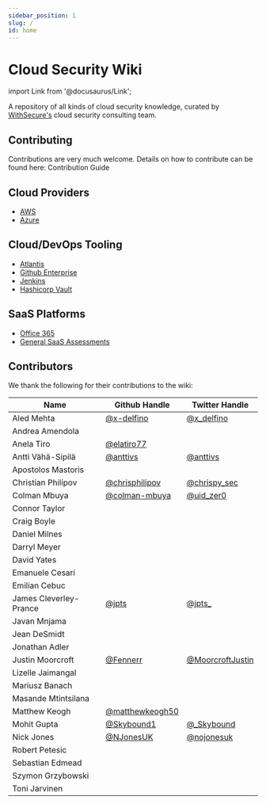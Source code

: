 ```yaml
---
sidebar_position: 1
slug: /
id: home
---
```

# Cloud Security Wiki

import Link from '@docusaurus/Link';

A repository of all kinds of cloud security knowledge, curated by [WithSecure's](https://www.withsecure.com/en/home) cloud security consulting team.

## Contributing

Contributions are very much welcome. Details on how to contribute can be found here: <Link to="contributing">Contribution Guide</Link>

## Cloud Providers

- [AWS](aws/)
- [Azure](azure/)

## Cloud/DevOps Tooling

- [Atlantis](devops-tools/atlantis.md)
- [Github Enterprise](devops-tools/github-enterprise.md)
- [Jenkins](devops-tools/jenkins.md)
- [Hashicorp Vault](devops-tools/vault.md)

## SaaS Platforms

- [Office 365](saas/o365)
- [General SaaS Assessments](saas/methodology)

## Contributors

We thank the following for their contributions to the wiki:

| Name                   | Github Handle                                      | Twitter Handle                                          |
| ---------------------- | -------------------------------------------------- | ------------------------------------------------------- |
| Aled Mehta             | [@x-delfino](https://github.com/x-delfino)          | [@x\_delfino](https://twitter.com/x_delfino) 
| Andrea Amendola        |                                                    |                                                         |
| Anela Tiro             | [@elatiro77](https://github.com/elatiro77)          |                                                         |
| Antti Vähä-Sipilä      | [@anttivs](https://github.com/anttivs)             | [@anttivs](https://twitter.com/anttivs)                 |
| Apostolos Mastoris     |                                                    |                                                         |
| Christian Philipov     | [@chrisphilipov](https://github.com/chrisphilipov) | [@chrispy_sec](https://twitter.com/chrispy_sec)         |
| Colman Mbuya           | [@colman-mbuya](https://github.com/colman-mbuya)   | [@uid_zer0](https://twitter.com/uid_zer0)               |
| Connor Taylor          |                                                    |                                                         |
| Craig Boyle            |                                                    |                                                         |
| Daniel Milnes          |                                                    |                                                         |
| Darryl Meyer           |                                                    |                                                         |
| David Yates            |                                                    |                                                         |
| Emanuele Cesari        |                                                    |                                                         |
| Emilian Cebuc          |                                                    |                                                         |
| James Cleverley-Prance | [@jpts](https://github.com/jpts)                   | [@jpts_](https://twitter.com/jpts_)                     |
| Javan Mnjama           |                                                    |                                                         |
| Jean DeSmidt           |                                                    |                                                         |
| Jonathan Adler         |                                                    |                                                         |
| Justin Moorcroft       | [@Fennerr]( https://github.com/Fennerr)            | [@MoorcroftJustin](https://twitter.com/MoorcroftJustin) |
| Lizelle Jaimangal      |                                                    |                                                         |
| Mariusz Banach         |                                                    |                                                         |
| Masande Mtintsilana    |                                                    |                                                         |
| Matthew Keogh          | [@matthewkeogh50](https://github.com/matthewkeogh50)|                                                         |
| Mohit Gupta            | [@Skybound1](https://github.com/Skybound1)         | [@\_Skybound](https://twitter.com/\_skybound)             |
| Nick Jones             | [@NJonesUK](https://github.com/NJonesUK)           | [@nojonesuk](https://twitter.com/nojonesuk)             |
| Robert Petesic         |                                                    |                                                         |
| Sebastian Edmead       |                                                    |                                                         |
| Szymon Grzybowski      |                                                    |                                                         |
| Toni Jarvinen          |                                                    |                                                         |
